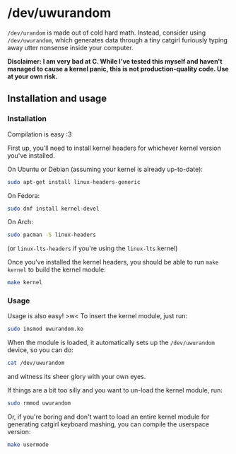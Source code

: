 # /dev/uwurandom

`/dev/urandom` is made out of cold hard math. Instead, consider using `/dev/uwurandom`, which generates data through a tiny catgirl furiously typing away utter nonsense inside your computer.

**Disclaimer: I am very bad at C. While I've tested this myself and haven't managed to cause a kernel panic, this is not production-quality code. Use at your own risk.**

## Installation and usage

### Installation
Compilation is easy :3

First up, you'll need to install kernel headers for whichever kernel version you've installed.

On Ubuntu or Debian (assuming your kernel is already up-to-date):
```bash
sudo apt-get install linux-headers-generic
```

On Fedora:
```bash
sudo dnf install kernel-devel
```

On Arch:
```bash
sudo pacman -S linux-headers
```

(or `linux-lts-headers` if you're using the `linux-lts` kernel)

Once you've installed the kernel headers, you should be able to run `make kernel` to build the kernel module:
```bash
make kernel
```

### Usage

Usage is also easy! >w< To insert the kernel module, just run:

```bash
sudo insmod uwurandom.ko
```

When the module is loaded, it automatically sets up the `/dev/uwurandom` device, so you can do:

```bash
cat /dev/uwurandom
```
and witness its sheer glory with your own eyes.

If things are a bit too silly and you want to un-load the kernel module, run:

```bash
sudo rmmod uwurandom
```

Or, if you're boring and don't want to load an entire kernel module for generating catgirl keyboard mashing, you can compile the userspace version:

```bash
make usermode
```
